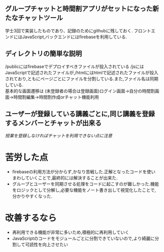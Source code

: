 ## グループチャットと時間割アプリがセットになった新たなチャットツール  
学士3回で実装したものであり、記録のためにgithubに残しておく.
フロントエンドにはJavaScript,バックエンドにはfirebaseを利用している.  

## ディレクトリの簡単な説明
/publicにはfirebaseでデプロイすべきファイルが投入されている
/jsにはJavaScriptで記述されたファイルが,/htmlにはhtmlで記述されたファイルが投入されており,ともにページごとにファイルを分割している.また,ファイル名は同期している.  
基本的な画面遷移は
(未登録者の場合は登録画面)ログイン画面→自分の時間割画面→時間割編集→時間割作成orチャット機能利用  

## ユーザーが登録している講義ごとに,同じ講義を登録するメンバーとチャットが出来る  
_授業を登録しなければチャットを利用できない点に注意_  

# 苦労した点  
+ firebaseの利用方法が分からず,かなり苦戦した.正解となったコードを使いまわしていくことで,最終的には解決することが出来た.
+ グループとユーザーを同期させる処理をコードに起こすのが難しかった.機能をロジックとして分解し,必要な機能をノート書き出して視覚化したことで,分かりやすくなった.  

# 改善するなら
+ 再利用できる機能が非常に多いため,積極的に再利用していく
+ JavaScriptのコードをモジュールごとに分割できていないので,より綺麗に分割して可読性を向上させたい
